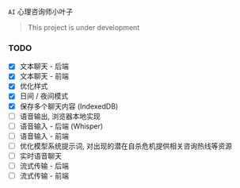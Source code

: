 `AI` 心理咨询师小叶子

> This project is under development

### TODO
- [x] 文本聊天 - 后端
- [x] 文本聊天 - 前端
- [x] 优化样式
- [x] 日间 / 夜间模式
- [x] 保存多个聊天内容 (IndexedDB)
- [ ] 语音输出, 浏览器本地实现
- [ ] 语音输入 - 后端 (Whisper)
- [ ] 语音输入 - 前端
- [ ] 优化模型系统提示词, 对出现的潜在自杀危机提供相关咨询热线等资源
- [ ] 实时语音聊天
- [ ] 流式传输 - 后端
- [ ] 流式传输 - 前端
